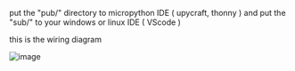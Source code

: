 put the "pub/" directory to micropython IDE ( upycraft, thonny ) and put the "sub/" to your windows or linux IDE ( VScode )


this is the wiring diagram 


![image](https://github.com/Glennimmanuell/dht11_mqtt/assets/118232825/6517d695-afa4-49d4-a76c-925ec20696a2)
